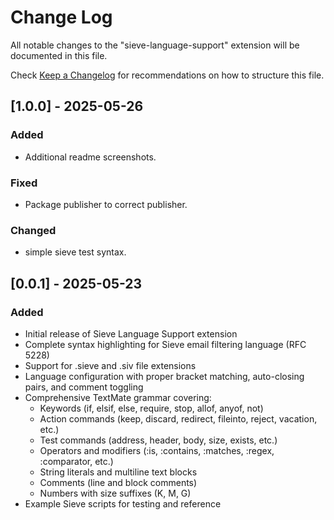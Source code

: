 # Change Log

All notable changes to the "sieve-language-support" extension will be documented in this file.

Check [Keep a Changelog](http://keepachangelog.com/) for recommendations on how to structure this file.

## [1.0.0] - 2025-05-26

### Added

- Additional readme screenshots.

### Fixed

- Package publisher to correct publisher.


### Changed

- simple sieve test syntax.


## [0.0.1] - 2025-05-23

### Added
- Initial release of Sieve Language Support extension
- Complete syntax highlighting for Sieve email filtering language (RFC 5228)
- Support for .sieve and .siv file extensions
- Language configuration with proper bracket matching, auto-closing pairs, and comment toggling
- Comprehensive TextMate grammar covering:
  - Keywords (if, elsif, else, require, stop, allof, anyof, not)
  - Action commands (keep, discard, redirect, fileinto, reject, vacation, etc.)
  - Test commands (address, header, body, size, exists, etc.)
  - Operators and modifiers (:is, :contains, :matches, :regex, :comparator, etc.)
  - String literals and multiline text blocks
  - Comments (line and block comments)
  - Numbers with size suffixes (K, M, G)
- Example Sieve scripts for testing and reference